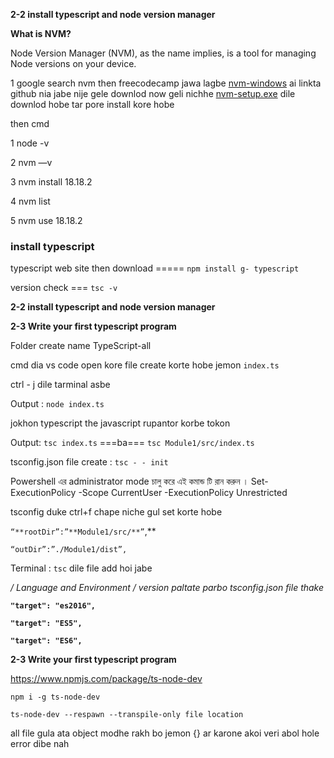 **2-2 install typescript and node version manager**

**What is NVM?**

Node Version Manager (NVM), as the name implies, is a tool for managing Node versions on your device.

1 google search nvm then freecodecamp jawa lagbe [nvm-windows](https://github.com/coreybutler/nvm-windows) ai linkta github nia jabe nije gele downlod now geli nichhe [nvm-setup.exe](https://github.com/coreybutler/nvm-windows/releases/download/1.1.11/nvm-setup.exe) dile downlod hobe tar pore install kore hobe 

then cmd 

1 node -v 

2 nvm —v 

3 nvm install 18.18.2

4 nvm list 

5 nvm use 18.18.2

### **install typescript**

typescript web site then download ===== `npm install g- typescript` 

version check === `tsc -v` 

**2-2 install typescript and node version manager**

**2-3 Write your first typescript program**

Folder create name TypeScript-all 

cmd dia vs code open kore file create korte hobe jemon `index.ts`

ctrl - j dile tarminal asbe 

Output : `node index.ts` 

jokhon typescript the javascript rupantor korbe tokon 

Output: `tsc index.ts` ===ba=== `tsc Module1/src/index.ts`

tsconfig.json file create : `tsc - - init` 

Powershell এর administrator mode চালু করে এই কমান্ড টি রান করুন ।
Set-ExecutionPolicy -Scope CurrentUser -ExecutionPolicy Unrestricted

tsconfig duke ctrl+f chape niche gul set korte hobe 

 `“**rootDir”:”**Module1/src/**”`,**

`“outDir”:”./Module1/dist”,`

Terminal : `tsc` dile file add hoi jabe 

**/* Language and Environment */ version paltate parbo tsconfig.json file thake** 

**`"target": "es2016",`**

**`"target": "ES5",`**

**`"target": "ES6",`**

**2-3 Write your first typescript program**

https://www.npmjs.com/package/ts-node-dev

`npm i -g ts-node-dev` 

`ts-node-dev --respawn --transpile-only file location` 

all file gula ata object modhe rakh bo jemon {} ar karone akoi veri abol hole error dibe nah
